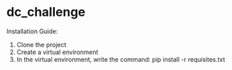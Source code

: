 # dc_challenge
Installation Guide:
1. Clone the project
2. Create a virtual environment
3. In the virtual environment, write the command: pip install -r requisites.txt
